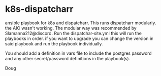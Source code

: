 # k8s-dispatcharr
ansible playbook for k8s and dispatcharr.  This runs dispatcharr modularly.  the AIO wasn't working.  The modular way was recommended by Slamanna212@discord.  Run the dispatchar-site.yml  this will run the playbooks in order.  if you want to upgrade you can change the version in said playbook and run the playbook individually.  

You should add a definition in vars file to include the postgres password and any other secret/password definitions in the playbook(s).

Doug

